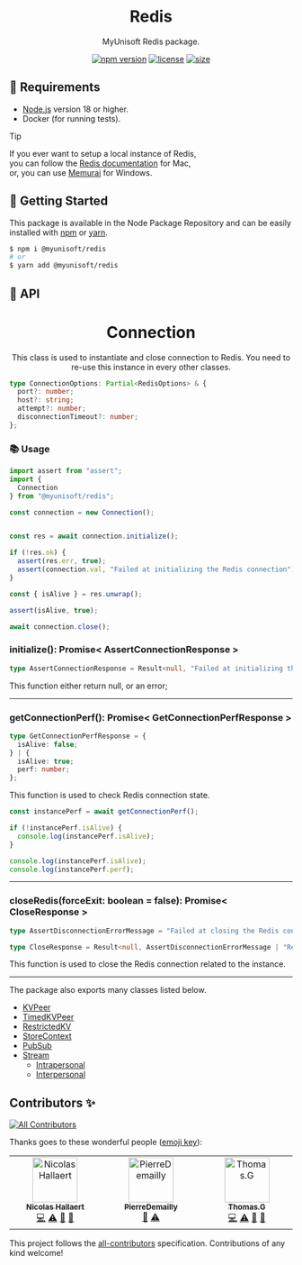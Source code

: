 <p align="center"><h1 align="center">
  Redis
</h1>

<p align="center">
  MyUnisoft Redis package.
</p>

<p align="center">
    <a href="https://github.com/MyUnisoft/Redis"><img src="https://img.shields.io/github/package-json/v/MyUnisoft/redis?style=flat-square" alt="npm version"></a>
    <a href="https://github.com/MyUnisoft/Redis"><img src="https://img.shields.io/github/license/MyUnisoft/Redis?style=flat-square" alt="license"></a>
    <a href="https://github.com/MyUnisoft/Redis"><img src="https://img.shields.io/github/languages/code-size/MyUnisoft/Redis?style=flat-square" alt="size"></a>
</p>

## 🚧 Requirements

- [Node.js](https://nodejs.org/en/) version 18 or higher.
- Docker (for running tests).

> [!TIP]
> If you ever want to setup a local instance of Redis,  
> you can follow the [Redis documentation](https://redis.io/docs/getting-started/) for Mac,  
> or, you can use [Memurai](https://www.memurai.com/) for Windows.

## 🚀 Getting Started

This package is available in the Node Package Repository and can be easily installed with [npm](https://docs.npmjs.com/getting-started/what-is-npm) or [yarn](https://yarnpkg.com).

```bash
$ npm i @myunisoft/redis
# or
$ yarn add @myunisoft/redis
```

## 📜 API

<h1 align="center">
  Connection
</h1>

<p align="center">
  This class is used to instantiate and close connection to Redis. You need to re-use this instance in every other classes.
</p>

```ts
type ConnectionOptions: Partial<RedisOptions> & {
  port?: number;
  host?: string;
  attempt?: number;
  disconnectionTimeout?: number;
};
```

### 📚 Usage

```js
import assert from "assert";
import {
  Connection
} from "@myunisoft/redis";

const connection = new Connection();


const res = await connection.initialize();

if (!res.ok) {
  assert(res.err, true);
  assert(connection.val, "Failed at initializing the Redis connection");
}

const { isAlive } = res.unwrap();

assert(isAlive, true);

await connection.close();
```

### initialize(): Promise< AssertConnectionResponse >

```ts
type AssertConnectionResponse = Result<null, "Failed at initializing the Redis connection">;
```

This function either return null, or an error;

---

### getConnectionPerf(): Promise< GetConnectionPerfResponse >

```ts
type GetConnectionPerfResponse = {
  isAlive: false;
} | {
  isAlive: true;
  perf: number;
};
```

This function is used to check Redis connection state.

```ts
const instancePerf = await getConnectionPerf();

if (!instancePerf.isAlive) {
  console.log(instancePerf.isAlive);
}

console.log(instancePerf.isAlive);
console.log(instancePerf.perf);
```

---

### closeRedis(forceExit: boolean = false): Promise< CloseResponse >

```ts
type AssertDisconnectionErrorMessage = "Failed at closing the Redis connection";

type CloseResponse = Result<null, AssertDisconnectionErrorMessage | "Redis connection already closed">;
```

This function is used to close the Redis connection related to the instance.

---

The package also exports many classes listed below.

- [KVPeer](./docs/KVPeer.md)
- [TimedKVPeer](./docs/TimedKVPeer.md)
- [RestrictedKV](./docs/RestrictedKV.md)
- [StoreContext](./docs/StoreContext.md)
- [PubSub](./docs/pubsub/Channel.md)
- [Stream](./docs/stream/Stream.md)
  - [Intrapersonal](./docs/stream/Intrapersonal.md)
  - [Interpersonal](./docs/stream/Interpersonal.md)


## Contributors ✨

<!-- ALL-CONTRIBUTORS-BADGE:START - Do not remove or modify this section -->
[![All Contributors](https://img.shields.io/badge/all_contributors-3-orange.svg?style=flat-square)](#contributors-)
<!-- ALL-CONTRIBUTORS-BADGE:END -->

Thanks goes to these wonderful people ([emoji key](https://allcontributors.org/docs/en/emoji-key)):

<!-- ALL-CONTRIBUTORS-LIST:START - Do not remove or modify this section -->
<!-- prettier-ignore-start -->
<!-- markdownlint-disable -->
<table>
  <tbody>
    <tr>
      <td align="center" valign="top" width="14.28%"><a href="https://www.linkedin.com/in/nicolas-hallaert/"><img src="https://avatars.githubusercontent.com/u/39910164?v=4?s=80" width="80px;" alt="Nicolas Hallaert"/><br /><sub><b>Nicolas Hallaert</b></sub></a><br /><a href="https://github.com/MyUnisoft/Redis/commits?author=Rossb0b" title="Code">💻</a> <a href="https://github.com/MyUnisoft/Redis/commits?author=Rossb0b" title="Tests">⚠️</a> <a href="https://github.com/MyUnisoft/Redis/commits?author=Rossb0b" title="Documentation">📖</a> <a href="https://github.com/MyUnisoft/Redis/pulls?q=is%3Apr+reviewed-by%3ARossb0b" title="Reviewed Pull Requests">👀</a></td>
      <td align="center" valign="top" width="14.28%"><a href="https://github.com/PierreDemailly"><img src="https://avatars.githubusercontent.com/u/39910767?v=4?s=80" width="80px;" alt="PierreDemailly"/><br /><sub><b>PierreDemailly</b></sub></a><br /><a href="https://github.com/MyUnisoft/Redis/pulls?q=is%3Apr+reviewed-by%3APierreDemailly" title="Reviewed Pull Requests">👀</a> <a href="https://github.com/MyUnisoft/Redis/commits?author=PierreDemailly" title="Tests">⚠️</a></td>
      <td align="center" valign="top" width="14.28%"><a href="https://github.com/fraxken"><img src="https://avatars.githubusercontent.com/u/4438263?v=4?s=80" width="80px;" alt="Thomas.G"/><br /><sub><b>Thomas.G</b></sub></a><br /><a href="https://github.com/MyUnisoft/Redis/commits?author=fraxken" title="Code">💻</a> <a href="https://github.com/MyUnisoft/Redis/commits?author=fraxken" title="Tests">⚠️</a> <a href="https://github.com/MyUnisoft/Redis/commits?author=fraxken" title="Documentation">📖</a> <a href="https://github.com/MyUnisoft/Redis/pulls?q=is%3Apr+reviewed-by%3Afraxken" title="Reviewed Pull Requests">👀</a></td>
    </tr>
  </tbody>
</table>

<!-- markdownlint-restore -->
<!-- prettier-ignore-end -->

<!-- ALL-CONTRIBUTORS-LIST:END -->

This project follows the [all-contributors](https://github.com/all-contributors/all-contributors) specification. Contributions of any kind welcome!
